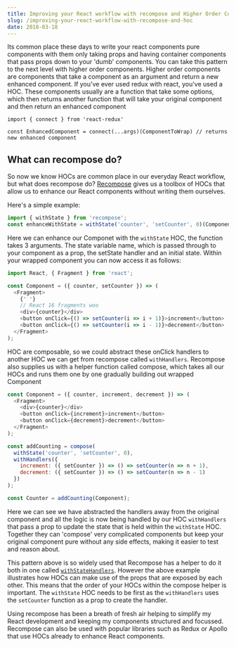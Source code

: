 ```yaml
---
title: Improving your React workflow with recompose and Higher Order Components
slug: /improving-your-react-workflow-with-recompose-and-hoc
date: 2018-03-18
---
```


Its common place these days to write your react components pure components with them only taking props and having container components that pass props down to your 'dumb' components. You can take this pattern to the next level with higher order components. Higher order components are components that take a component as an argument and return a new enhanced component. If you've ever used redux with react, you've used a HOC. These components usually are a function that take some options, which then returns another function that will take your original component and then return an enhanced component

```
import { connect } from 'react-redux'

const EnhancedComponent = connect(...args)(ComponentToWrap) // returns new enhanced component
```

## What can recompose do?

So now we know HOCs are common place in our everyday React workflow, but what does recompose do? [Recompose](https://github.com/acdlite/recompose) gives us a toolbox of HOCs that allow us to enhance our React components without writing them ourselves.

Here's a simple example:

```js
import { withState } from 'recompose';
const enhanceWithState = withState('counter', 'setCounter', 0)(Component);
```

Here we can enhance our Componet with the `withState` HOC, the function takes 3 arguments. The state variable name, which is passed through to your component as a prop, the setState handler and an initial state. Within your wrapped component you can now access it as follows:

```js
import React, { Fragment } from 'react';

const Component = ({ counter, setCounter }) => (
  <Fragment>
    {' '}
    // React 16 fragments woo
    <div>{counter}</div>
    <button onClick={() => setCounter(i => i + 1)}>increment</button>
    <button onClick={() => setCounter(i => i - 1)}>decrement</button>
  </Fragment>
);
```

HOC are composable, so we could abstract these onClick handlers to another HOC we can get from recompose called `withHandlers`. Recompose also supplies us with a helper function called compose, which takes all our HOCs and runs them one by one gradually building out wrapped Component

```js
const Component = ({ counter, increment, decrement }) => (
  <Fragment>
    <div>{counter}</div>
    <button onClick={increment}>increment</button>
    <button onClick={decrement}>decrement</button>
  </Fragment>
);

const addCounting = compose(
  withState('counter', 'setCounter', 0),
  withHandlers({
    increment: ({ setCounter }) => () => setCounter(n => n + 1),
    decrement: ({ setCounter }) => () => setCounter(n => n - 1)
  })
);

const Counter = addCounting(Component);
```

Here we can see we have abstracted the handlers away from the original component and all the logic is now being handled by our HOC `withHandlers` that pass a prop to update the state that is held within the `withState` HOC. Together they can 'compose' very complicated components but keep your original component pure without any side effects, making it easier to test and reason about.

This pattern above is so widely used that Recompose has a helper to do it both in one called [`withStateHandlers`](https://github.com/acdlite/recompose/blob/master/docs/API.md#withstatehandlers). However the above example illustrates how HOCs can make use of the props that are exposed by each other. This means that the order of your HOCs within the compose helper is important. The `withState` HOC needs to be first as the `withHandlers` uses the `setCounter` function as a prop to create the handler.

Using recompose has been a breath of fresh air helping to simplify my React development and keeping my components structured and focussed. Recompose can also be used with popular libraries such as Redux or Apollo that use HOCs already to enhance React components.
